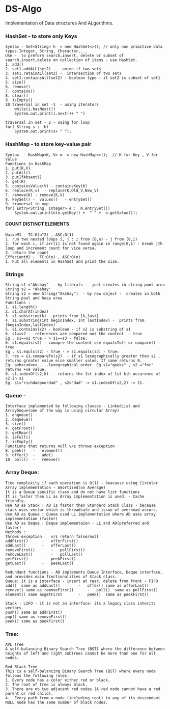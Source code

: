 # DS-Algo
Implementation of Data structures And ALgorithms.

### HashSet  - to store only Keys
	Syntax - Set<String> h  = new HashSet<>(); // only non primitive data types Integer, String, Character,...
	Use -  to preform search,insert, delete or subset of search,insert,delete on collection of items - use HashSet.
	1. add()
	2. set1.addALL(set2) -   union if two sets
	3. set1.retainALl(set2) -  intersection of two sets
	4. set1.containsAll(set2) - boolean type - if set2 is subset of set1
	5. size()
	6. remove()
	7. contains() 
	8. clear()
	9. isEmpty()
	10.traversal in set -1  - using iterators
    	while(i.hasNext())
		System.out.print(i.next()+ " ")

   	traversal in set - 2 - using for loop
   	for( String s :  h)
		System.out.print(s+ " ");

### HashMap - to store key-value  pair
	Syntax  - HashMap<K, V> m  = new HashMap<>();  // K for Key , V for Value
	Functions in HashMap
	1. put(K,V)
	2. putAll()
	3. putIfAbsent()
	4. get(K)
	5. containsValue(V) - containsKey(K)
	6. replace(K,v)  - replace(K,Old_V,New_V)
	7. remove(K) - remove(K,V)
	8. keySet() -  values()   - entrySet()
	9. traversal in map 
   	for( Entry<String, Integer> e :  m.entrySet())
		System.out.println(e.getKey() +  " " +  e.getValue());

#### COUNT DISTINCT ELEMENTS
	NaiveM1 - TC:O(n^2) , ASC:O(1)
	1. run two nested loops i, j : i from [0,n) - j from [0,i)
	2. for each i, if arr[i] is not found again in range[0,i) - break jth loop and increment count for vice versa. 
	3. return the count
	EffecientM2 -  TC:O(n) , ASC:O(n)
	1. Put all elements in HashSet and print the size.

### Strings
	String s1 ="Akshay"  - by literals -  just creates in string pool area
	String s2 = "Akshay"
	String s2 = new String("Akshay")  - by new object -  creates in both String pool and heap area
	Functions :
	1. s1.length()
	2. s1.charAt(index)
	3  s1.substring(k) - prints from [k,last]
	4. s1.substring(int beginIndex, Int lastIndex) -  prints from [beginIndex,lastIndex)
	5. s1.contains(s2) - boolean - if s2 is substring of s1
	6. s1==s2 -  references are compared not the content  - true	
	Eg . s1==s2 true - > s1==s3 - false;
	6. s1.equals(s2) - comapre the content use equalsTo() or compare() - true
	Eg . s1.equls(s2) - true - > s1.equals(s3) - true;
	7. res = s1.compareTo(s2)  - if s1 lexographically greater then s2 , returns greater value else smaller value. If same returns 0.
	Eg: a<b<c<d<e<.....lexographical order. Eg s1="geeks" , s2 ="for" returns +ve value;
	8. s1.indexOf(s2,k)  - returns the 1st index of 1st kth occurence of s2 in s1
	Eg. s1="richdadpoordad" , s2="dad" -> s1.indexOf(s2,2) -> 11.

### Queue - 
	Interface implemented by following classes - LinkedList and ArrayDeque(one of the way is using circular Array)
	1. enqueue()
	2. dequeue()
	3. size()
	4. getFront()
	5. getRear()
	6. isFull()
	7. isEmpty()
	Functions that returns null v/s throws exception
	8. peek()	-	element()
	9. offer()	- 	add()
	10. poll()	- 	remove()

### Array Deque: 
	Time complexity if each operation is O(1) - beacause using Circular Array implementation - Amortized(on Average) 
	It is a Queue specific class and do not have list functions
	It is faster then LL as Array implementation is used. - Cache friendly.
	Use AD as Stack : AD is faster then Standard Stack Class - because stack uses vector which is threadsafe and issue of overhead occurs.
	Use AD as Queue : Queue used LL implementation where AD uses array implementation (faster)
	Use AD as Deque : Deque implementaion - LL and AD(preferred and faster)
	Methods : 
	Throws exception	v/s	return false/null
	addFirst()		-	offerFirst()
	addLast()		-	offerLast()
	removeFirst()		-	pollFirst()
	removeLast()		-	pollLast()
	getFirst()		-	peekFirst()
	getLast()		-	peekLast()

	Redundant functions - AD implements Queue Interface, Deque interface, and provides main finctionalities of Stack class.
	Queue: it is a interface - insert at rear, delete from front - FIFO
	add()  same as addLast()		-	offer() same as offerLast()
	remove() same as removeFirst()		- 	poll()  same as pollFirst()
	element() same asgetFirst		-	peek()  same as peekFirst()
	
	Stack : LIFO - it is not an interface- its a legacy class inherits vectors.
	push() same as addFirst()
	pop() same as removeFirst()
	peek() same as peekFirst()


### Tree:
	AVL Tree
	A self-balancing Binary Search Tree (BST) where the difference between heights of left and right subtrees cannot be more than one for all nodes.
	
	Red Black Tree
	This is a self-balancing Binary Search Tree (BST) where every node follows the following rules:
	1. Every node has a color either red or black.
	2. The root of tree is always black.
	3. There are no two adjacent red nodes (A red node cannot have a red parent or red child).
	4.  Every path from a node (including root) to any of its descendant NULL node has the same number of black nodes.